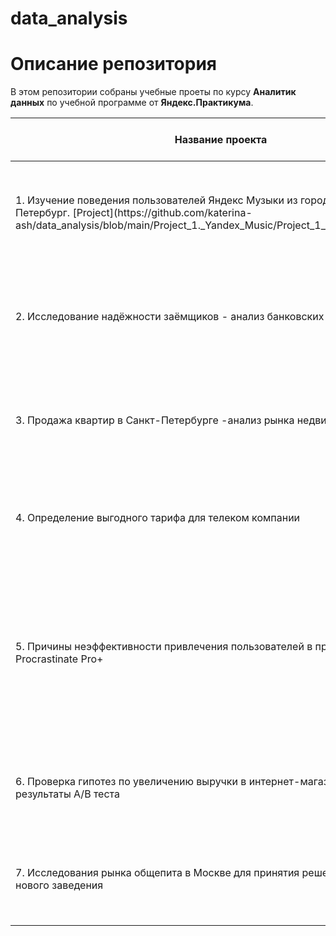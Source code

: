 # data_analysis
# Описание репозитория
В этом репозитории собраны учебные проеты по курсу **Аналитик данных** по учебной программе от **Яндекс.Практикума**.

<table>
  <thead>
    <tr>
      <th>Название проекта</th>
      <th>Сферы деятельности компаний</th>
      <th>Направление деятельности</th>
      <th>Навыки и инструменты</th>
      <th>Задачи проекта</th>
    </tr>
  </thead>
  <tbody>
    <tr>
      <td>1. Изучение поведения пользователей Яндекс Музыки из городов Москва, Петербург.
      [Project](https://github.com/katerina-ash/data_analysis/blob/main/Project_1._Yandex_Music/Project_1_Yandex_Music.ipynb) </td>
      <td>Интернет-сервисы</td>
      <td>Маркетинг-аналитик</td>
      <td>Pandas, Python, предобработка данных</td>
      <td>На основе данных определить активность пользователей в зависимости от дня недели, какие жанры интересны ползователям</td>
    </tr>
    <tr>
      <td>2. Исследование надёжности заёмщиков - анализ банковских данных</td>
      <td>Банковская сфера
      Кредитование</td>
      <td>Data Analyst
        Финансовый аналитик
      </td>
      <td>Pandas, PyMystem3, Python, преобразование данных</td>
      <td>На основе статистики о платёжеспособности клиентов исследовать влияет ли семейное положение и количество детей возврата кредита в срок</td>
    </tr>
    <tr>
      <td>3. Продажа квартир в Санкт-Петербурге -анализ рынка недвижимости</td>
      <td>Интернет-сервисы
        Площадки объявлений</td>
      <td>Data Analyst
        Fraud-аналитик
        Маркетинг-аналитик</td>
      <td>Matplotlib, Pandas, Python, визуализация данных, исследовательский анализ данных, предобработка данных</td>
      <td>Используя данные сервиса Яндекс.Недвижимость, определить рыночную стоимость объектов недвижимости и типичные параметры квартир</td>
    </tr>
    <tr>
      <td>4. Определение выгодного тарифа для телеком компании</td>
      <td>Телеком</td>
      <td>Data Analyst
        Маркетинг-аналитик
        Продуктовый аналитик</td>
      <td>Matplotlib, NumPy, Pandas, Python SciPy, описательная статистика, проверка статистических гипотез</td>
      <td>На основе данных клиентов оператора сотовой связи проанализировать поведение клиентов и поиск оптимального тарифа</td>
    </tr>
    <tr>
      <td>5. Причины неэффективности привлечения пользователей в приложении Procrastinate Pro+</td>
      <td>Интернет-сервисы</td>
      <td>Маркетинг-аналитик
        Продуктовый аналитик</td>
      <td>Matplotlib, Pandas, Python, когортный анализ, продуктовые метрики, юнит-экономика</td>
      <td>На основе данных о посещениях сайта изучить, как люди пользуются продуктом, когда они начинают покупать, сколько денег приносит каждый клиент, когда он окупается, из какого рекламного источника пришел, какие рекламные источники эффективны</td>
    </tr>
    <tr>
      <td>6. Проверка гипотез по увеличению выручки в интернет-магазине - оценить результаты А/В теста</td>
      <td>Интернет-магазины</td>
      <td>Маркетинг-аналитик</td>
      <td>A/B-тестирование, Matplotlib, Pandas, Python, SciPy, проверка статистических гипотез</td>
      <td>Используя данные интернет-магазина приоритезировать гипотезы, произвести оценку результатов A/B-тестирования различными методами</td>
    </tr>
    </tr>
    <tr>
      <td>7. Исследования рынка общепита в Москве для принятия решения об открытии нового заведения</td>
      <td>Бизнес
        Оффлайн
        Стартапы</td>
      <td>Data Analyst
        Аналитик (универсал)
        Маркетинг-аналитик</td>
      <td>Pandas, Plotly, Python, Seaborn,визуализация данных</td>
      <td>Исследование рынка общественного питания на основе открытых данных, подготовка презентации для инвесторов</td>
    </tr>
  </tbody>
</table>
